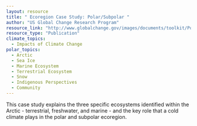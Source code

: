 ```yaml
---
layout: resource
title: " Ecoregion Case Study: Polar/Subpolar "
author: "US Global Change Research Program"
resource_link: "http://www.globalchange.gov/images/documents/toolkit/Polar_Subpolar/Case_Study/P..."
resource_type: "Publication"
climate_topics:
  - Impacts of Climate Change
polar_topics:
  - Arctic
  - Sea Ice
  - Marine Ecosystem
  - Terrestrial Ecosystem
  - Snow
  - Indigenous Perspectives
  - Community
---
```


This case study explains the three specific ecosystems identified within the Arctic - terrestrial, freshwater, and marine - and the key role that a cold climate plays in the polar and subpolar ecoregion.

